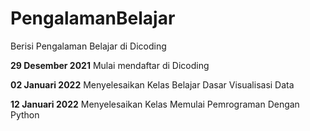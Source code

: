 # PengalamanBelajar
Berisi Pengalaman Belajar di Dicoding

**29 Desember 2021**
Mulai mendaftar di Dicoding

**02 Januari 2022**
Menyelesaikan Kelas Belajar Dasar Visualisasi Data

**12 Januari 2022**
Menyelesaikan Kelas Memulai Pemrograman Dengan Python
